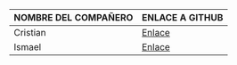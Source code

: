| NOMBRE DEL COMPAÑERO | ENLACE A GITHUB                                 |
|----------------------|-------------------------------------------------|
| Cristian             | [Enlace](https://github.com/Ccasgar224) |
| Ismael               | [Enlace](https://github.com/BL4CKSNK) |
